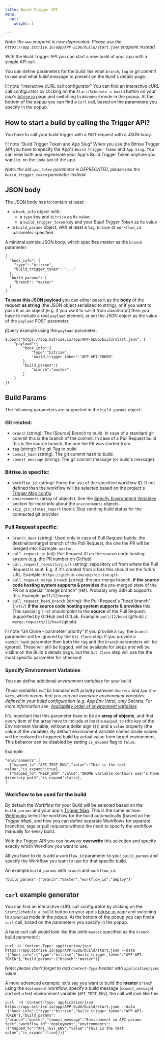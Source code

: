 ```yaml
---
title: Build Trigger API
menu:
  api:
    weight: 1

---
```

_Note: the `www` endpoint is now deprecated. Please use the `https://app.bitrise.io/app/APP-SLUG/build/start.json` endpoint instead._

With the Build Trigger API you can start a new build of your app with a simple API call.

You can define parameters for the build like what `branch`, `tag` or _git commit_ to use
and what _build message_ to present on the Build's details page.

!!! note "Interactive cURL call configurator"
    You can find an interactive cURL call configurator by clicking on the `Start/Schedule a build`
    button on your app's [bitrise.io](https://www.bitrise.io) page
    and switching to `Advanced` mode in the popup.
    At the bottom of the popup you can find a `curl` call,
    based on the parameters you specify in the popup.


## How to start a build by calling the Trigger API?

You have to call your build trigger with a `POST` request with a JSON body.

!!! note "Build Trigger Token and App Slug"
    When you use the Bitrise Trigger API you have to specify the App's `Build Trigger Token` and `App Slug`.
    You can view both and regenerate your App's Build Trigger Token anytime you want to,
    on the `Code` tab of the app.

_Note: the old `api_token` parameter is DEPRECATED, please use the `build_trigger_token` parameter instead_

## JSON body

The JSON body has to contain at least:

* a `hook_info` object with:
    * a `type` key and `bitrise` as its value
    * a `build_trigger_token` key and your _Build Trigger Token_ as its value
* a `build_params` object, with at least a `tag`, `branch` or `workflow_id` parameter specified

A minimal sample JSON body, which specifies _master_ as the `branch` parameter:

```
{
  "hook_info": {
    "type": "bitrise",
    "build_trigger_token": "..."
  },
  "build_params": {
    "branch": "master"
  }
}
```

__To pass this JSON payload__ you can either pass it as the __body__ of the request __as string__ (the JSON object serialized to string),
or if you want to pass it as an object (e.g. if you want to call it from JavaScript) then you have to include a root `payload`
element, or set the JSON object as the value of the `payload` POST parameter.

jQuery example using the `payload` parameter:

```
$.post("https://app.bitrise.io/app/APP-SLUG/build/start.json", {
    "payload":{
        "hook_info":{
            "type":"bitrise",
            "build_trigger_token":"APP-API-TOKEN"
        },
        "build_params":{
            "branch":"master"
        }
    }
})
```


## Build Params

The following parameters are supported in the `build_params` object:

### Git related:

* `branch` (string): The (Source) Branch to build. In case of a standard git commit this is the branch of the commit.
  In case of a Pull Request build this is the source branch, the one the PR was started from.
* `tag` (string): The git Tag to build.
* `commit_hash` (string): The git commit hash to build.
* `commit_message` (string): The git commit message (or build's message).

### Bitrise.io specific:

* `workflow_id`: (string): Force the use of the specified workflow ID. If not defined then the workflow will be selected
  based on the project's [Trigger Map config](/webhooks/trigger-map/).
* `environments` (array of objects): See the [Specify Environment Variables](#specify-environment-variables) section for more info
  about the `environments` objects.
* `skip_git_status_report` (bool): Skip sending build status for the connected git provider

### Pull Request specific:

* `branch_dest` (string): Used only in case of Pull Request builds: the destination/target branch of the Pull Request,
  the one the PR will be merged *into*. Example: `master`.
* `pull_request_id` (int): Pull Request ID on the source code hosting system (e.g. the PR number on GitHub)
* `pull_request_repository_url` (string): repository url from where the Pull Request is sent. E.g. if
  it's created from a fork this should be the fork's URL. Example: `https://github.com/xyz/bitrise.git`.
* `pull_request_merge_branch` (string): the pre-merge branch, __if the source code hosting system supports & provides__
  the pre-merged state of the PR on a special "merge branch" (ref). Probably only GitHub supports this.
  Example: `pull/12/merge`.
* `pull_request_head_branch` (string): the Pull Request's "head branch" (`refs/`) __if the source code hosting system supports & provides__ this.
  This special git `ref` should point to the __source__ of the Pull Request. Supported by GitHub and GitLab.
  Example: `pull/12/head` (github) / `merge-requests/12/head` (gitlab).

!!! note "Git Clone - parameter priority"
    If you provide a `tag`, the `branch` parameter will be ignored by the `Git Clone` step.
    If you provide a `commit_hash` parameter then both the `tag` and the `branch` parameters will be ignored.
    These will still be logged, will be available for steps and will be visible on the Build's details page,
    but the `Git Clone` step will use the the most specific parameter for checkout.

### Specify Environment Variables

You can define additional *environment variables* for your build.

_These variables will be handled with priority between `Secrets` and `App Env Vars`,
which means that you can not overwrite environment variables defined in
your build configuration (e.g. App Env Vars), only Secrets.
For more information see:
[Availability order of environment variables](/bitrise-cli/most-important-concepts/#availability-order-of-environment-variables)_

It's important that this parameter have to be an __array of objects__,
and that every item of the array have to include
at least a `mapped_to` (the key of the Environment Variable, without a dollar sign (`$`))
and a `value` property (the value of the variable). By default environment variable names inside values will be replaced in triggered build by actual value from target environment. This behavior can be disabled by setting `is_expand` flag to `false`.

Example:

```
"environments":[
  {"mapped_to":"API_TEST_ENV","value":"This is the test value","is_expand":true},
  {"mapped_to":"HELP_ENV","value":"$HOME variable contains user's home directory path","is_expand":false},
]
```

### Workflow to be used for the build

By default the Workflow for your Build will be selected based on the
`build_params` and your app's [Trigger Map](/webhooks/trigger-map/).
This is the same as how [Webhooks](/webhooks/) select the workflow for the build
automatically (based on the _Trigger Map_), and how you can
define separate Workflows for separate branches, tags or pull requests
without the need to specify the workflow manually for every build.

With the Trigger API you can however __overwrite__ this selection
and specify exactly which Workflow you want to use.

All you have to do is add a `workflow_id` parameter to your `build_params`
and specify the Workflow you want to use for that specific build.

An example `build_params` with `branch` and `workflow_id`:

```
"build_params":{"branch":"master","workflow_id":"deploy"}'
```

## `curl` example generator

You can find an interactive cURL call configurator by clicking on the `Start/Schedule a build`
button on your app's [bitrise.io](https://www.bitrise.io) page
and switching to `Advanced` mode in the popup.
At the bottom of the popup you can find a `curl` call, based on the parameters you specify in the popup.

A base curl call would look like this (with `master` specified as the `branch` build parameter):

```
curl -H 'Content-Type: application/json' https://app.bitrise.io/app/APP-SLUG/build/start.json --data '{"hook_info":{"type":"bitrise","build_trigger_token":"APP-API-TOKEN"},"build_params":{"branch":"master"}}'
```

_Note: please don't forget to add `Content-Type` header with `application/json` value_

A more advanced example: let's say you want to build the __master__ `branch`
using the `deployment` workflow,
specify a build message (`commit_message`)
and set a test environment variable (`API_TEST_ENV`),
the call will look like this:

```
curl  -H 'Content-Type: application/json' https://app.bitrise.io/app/APP-SLUG/build/start.json --data '{"hook_info":{"type":"bitrise","build_trigger_token":"APP-API-TOKEN"},"build_params":{"branch":"master","commit_message":"Environment in API params test","workflow_id":"deployment","environments":[{"mapped_to":"API_TEST_ENV","value":"This is the test value","is_expand":true}]}}'
```